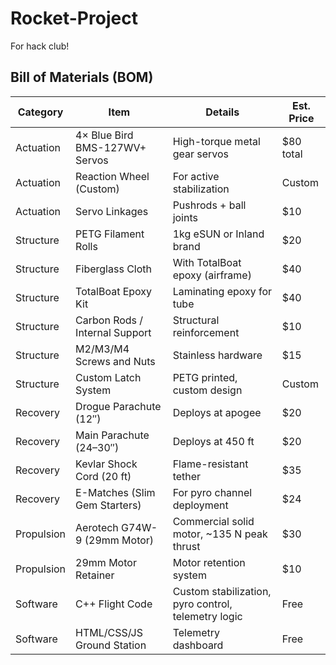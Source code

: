 # Rocket-Project
For hack club!

## Bill of Materials (BOM)

| **Category**   | **Item**                            | **Details**                                                  | **Est. Price** |
|----------------|--------------------------------------|--------------------------------------------------------------|----------------|
| Actuation      | 4× Blue Bird BMS-127WV+ Servos       | High-torque metal gear servos                                | $80 total      |
| Actuation      | Reaction Wheel (Custom)              | For active stabilization                                     | Custom         |
| Actuation      | Servo Linkages                       | Pushrods + ball joints                                       | $10            |
| Structure      | PETG Filament Rolls                  | 1kg eSUN or Inland brand                                     | $20            |
| Structure      | Fiberglass Cloth                     | With TotalBoat epoxy (airframe)                              | $40            |
| Structure      | TotalBoat Epoxy Kit                  | Laminating epoxy for tube                                    | $40            |
| Structure      | Carbon Rods / Internal Support       | Structural reinforcement                                     | $10            |
| Structure      | M2/M3/M4 Screws and Nuts             | Stainless hardware                                           | $15            |
| Structure      | Custom Latch System                  | PETG printed, custom design                                  | Custom         |
| Recovery       | Drogue Parachute (12″)               | Deploys at apogee                                            | $20            |
| Recovery       | Main Parachute (24–30″)              | Deploys at 450 ft                                            | $20            |
| Recovery       | Kevlar Shock Cord (20 ft)            | Flame-resistant tether                                       | $35            |
| Recovery       | E-Matches (Slim Gem Starters)        | For pyro channel deployment                                  | $24            |
| Propulsion     | Aerotech G74W-9 (29mm Motor)         | Commercial solid motor, ~135 N peak thrust                   | $30            |
| Propulsion     | 29mm Motor Retainer                  | Motor retention system                                       | $10            |
| Software       | C++ Flight Code                      | Custom stabilization, pyro control, telemetry logic          | Free           |
| Software       | HTML/CSS/JS Ground Station           | Telemetry dashboard                                          | Free           |
